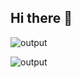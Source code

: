 ## Hi there 👋

<!--
**IvanC987/IvanC987** is a ✨ _special_ ✨ repository because its `README.md` (this file) appears on your GitHub profile.

Here are some ideas to get you started:

- 🔭 I’m currently working on ...
- 🌱 I’m currently learning ...
- 👯 I’m looking to collaborate on ...
- 🤔 I’m looking for help with ...
- 💬 Ask me about ...
- 📫 How to reach me: ...
- 😄 Pronouns: ...
- ⚡ Fun fact: ...
-->



![output](https://github.com/user-attachments/assets/e7a2cde1-a517-4ee1-b1d7-d4e691244aea)


![output](https://github.com/user-attachments/assets/ba885fd6-16c1-4ff2-9b36-a8e1f1414271)
